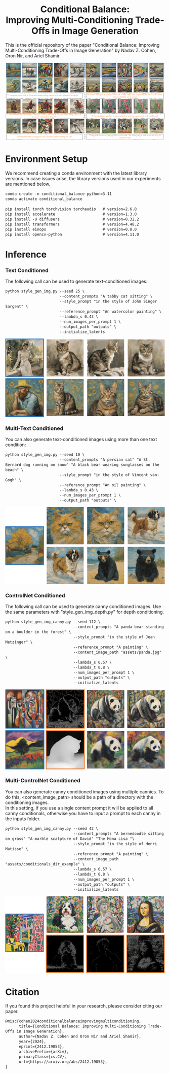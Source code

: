 <h1 align="center">
  Conditional Balance:  <br>
  Improving Multi-Conditioning Trade-Offs in Image Generation <br>
</h1>

This is the official repository of the paper "Conditional Balance: Improving Multi-Conditioning Trade-Offs in Image Generation" by Nadav Z. Cohen, Oron Nir, and Ariel Shamir.

![teaser](assets/results_text.png)

# Environment Setup
We recommend creating a conda environment with the latest library versions. In case issues arise, the library versions used in our experiments are mentioned below.
```
conda create -n conditional_balance python=3.11
conda activate conditional_balance

pip install torch torchvision torchaudio   # version=2.6.0
pip install accelerate                     # version=1.3.0
pip install -U diffusers                   # version=0.32.2
pip install transformers                   # version=4.48.2
pip install einops                         # version=0.8.0
pip install opencv-python                  # version=4.11.0
```

# Inference

### Text Conditioned
The following call can be used to generate text-conditioned images:
```
python style_gen_img.py --seed 25 \
                        --content_prompts "A tabby cat sitting" \
                        --style_prompt "in the style of John Singer Sargent" \
                        --reference_prompt "An watercolor painting" \
                        --lambda_s 0.43 \
                        --num_images_per_prompt 1 \
                        --output_path "outputs" \
                        --initialize_latents
```
![text_only](assets/text_only.png)

### Multi-Text Conditioned
You can also generate text-conditioned images using more than one text condition:
```
python style_gen_img.py --seed 10 \
                        --content_prompts "A persian cat" "A St. Bernard dog running on snow" "A black bear wearing sunglasses on the beach" \
                        --style_prompt "in the style of Vincent van-Gogh" \
                        --reference_prompt "An oil painting" \
                        --lambda_s 0.43 \
                        --num_images_per_prompt 1 \
                        --output_path "outputs" \
```
![multi_text](assets/multi_txt.png)

### ControlNet Conditioned
The following call can be used to generate canny conditioned images. Use the same parameters with "style_gen_img_depth.py" for depth conditioning.
```
python style_gen_img_canny.py --seed 112 \
                              --content_prompts "A panda bear standing on a boulder in the forest" \
                              --style_prompt "in the style of Jean Metzinger" \
                              --reference_prompt "A painting" \
                              --content_image_path "assets/panda.jpg" \
                              --lambda_s 0.57 \
                              --lambda_t 0.8 \
                              --num_images_per_prompt 1 \
                              --output_path "outputs" \
                              --initialize_latents
```
![multi_text](assets/canny_text.png)
### Multi-ControlNet Conditioned
You can also generate canny conditioned images using multiple cannies. To do this, <content_image_path> should be a path of a directory with the conditioning images. <br>
In this setting, if you use a single content prompt it will be applied to all canny conditionals, otherwise you have to input a prompt to each canny in the inputs folder.
```
python style_gen_img_canny.py --seed 42 \
                              --content_prompts "A bernedoodle sitting on grass" "A marble scalpture of David" "The Mona Lisa "\
                              --style_prompt "in the style of Henri Matisse" \
                              --reference_prompt "A painting" \
                              --content_image_path "assets/conditionals_dir_example" \
                              --lambda_s 0.57 \
                              --lambda_t 0.8 \
                              --num_images_per_prompt 1 \
                              --output_path "outputs" \
                              --initialize_latents
```
![multi_text](assets/multi_canny.png)


# Citation
If you found this project helpful in your research, please consider citing our paper.
```
@misc{cohen2024conditionalbalanceimprovingmulticonditioning,
      title={Conditional Balance: Improving Multi-Conditioning Trade-Offs in Image Generation}, 
      author={Nadav Z. Cohen and Oron Nir and Ariel Shamir},
      year={2024},
      eprint={2412.19853},
      archivePrefix={arXiv},
      primaryClass={cs.CV},
      url={https://arxiv.org/abs/2412.19853}, 
}
```
